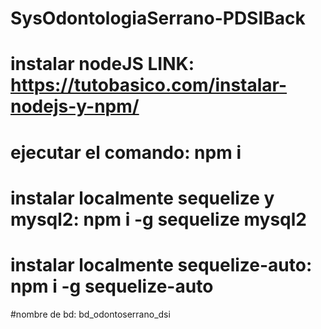 # SysOdontologiaSerrano-PDSIBack

# instalar nodeJS LINK: https://tutobasico.com/instalar-nodejs-y-npm/
# ejecutar el comando: npm i
# instalar localmente sequelize y mysql2: npm i -g sequelize mysql2
# instalar localmente sequelize-auto: npm i -g sequelize-auto

#nombre de bd: bd_odontoserrano_dsi
